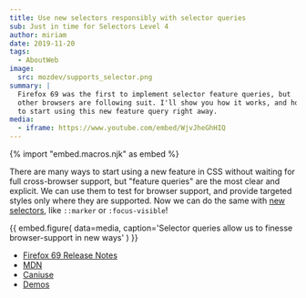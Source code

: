 ```yaml
---
title: Use new selectors responsibly with selector queries
sub: Just in time for Selectors Level 4
author: miriam
date: 2019-11-20
tags:
  - AboutWeb
image:
  src: mozdev/supports_selector.png
summary: |
  Firefox 69 was the first to implement selector feature queries, but
  other browsers are following suit. I'll show you how it works, and how
  to start using this new feature query right away.
media:
  - iframe: https://www.youtube.com/embed/WjvJheGhHIQ
---
```


{% import "embed.macros.njk" as embed %}

There are many ways to start using a new feature in CSS
without waiting for full cross-browser support,
but "feature queries" are the most clear and explicit.
We can use them to test for browser support,
and provide targeted styles only where they are supported.
Now we can do the same
with [new selectors](https://www.w3.org/TR/selectors-4/),
like `::marker` or `:focus-visible`!

{{ embed.figure(
  data=media,
  caption='Selector queries allow us to finesse browser-support in new ways'
) }}

- [Firefox 69 Release Notes](https://developer.mozilla.org/en-US/docs/Mozilla/Firefox/Releases/69)
- [MDN](https://developer.mozilla.org/en-US/docs/Web/CSS/@supports#Testing_for_the_support_of_a_selector)
- [Caniuse](https://caniuse.com/#feat=mdn-css_at-rules_supports_selector)
- [Demos](https://mozdemos.netlify.com/support-selector/)
